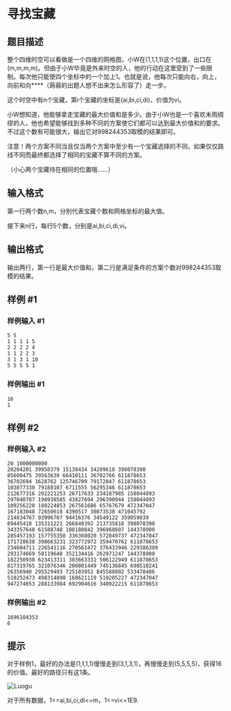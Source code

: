 # 寻找宝藏

## 题目描述

整个四维时空可以看做是一个四维的网格图，小W在(1,1,1,1)这个位置，出口在(m,m,m,m)。但由于小W毕竟是外来时空的人，他的行动在这里受到了一些限制。每次他只能使四个坐标中的一个加上1。也就是说，他每次只能向右，向上，向前和向****（蒟蒻的出题人想不出来怎么形容了）走一步。

这个时空中有n个宝藏，第i个宝藏的坐标是(ai,bi,ci,di)，价值为vi。

小W想知道，他能够拿走宝藏的最大价值和是多少。由于小W也是一个喜欢未雨绸缪的人，他也希望能够找到多种不同的方案使它们都可以达到最大价值和的要求。不过这个数有可能很大，输出它对998244353取模的结果即可。

注意！两个方案不同当且仅当两个方案中至少有一个宝藏选择的不同，如果仅仅路线不同而最终都选择了相同的宝藏不算不同的方案。

（小心两个宝藏待在相同的位置哦……）

## 输入格式

第一行两个数n,m，分别代表宝藏个数和网格坐标的最大值。

接下来n行，每行5个数，分别是ai,bi,ci,di,vi。

## 输出格式

输出两行，第一行是最大价值和，第二行是满足条件的方案个数对998244353取模的结果。

## 样例 #1

### 样例输入 #1
```
5 5
1 1 1 1 5
2 2 2 2 4
1 1 2 2 3
3 1 3 1 10
5 5 5 5 1
```

### 样例输出 #1

```
16
1
```

## 样例 #2

### 样例输入 #2
```
20 1000000000
20204201 39958379 15138434 34289618 398078390
85600475 39563639 66410111 36702766 611878653
36702694 1628762 125746709 79172847 611878653
103077330 79188107 6711555 56295346 611878653
212677316 202221253 26717633 234187985 158044893
297040787 198938585 43827694 296390944 158044893
109256220 180224853 267561686 65767679 472347047
167183048 72650618 4390517 30073538 471045792
214834767 93996707 94416376 34549122 359059039
89445418 135311221 266840392 213735818 398078390
343357648 61588748 188180842 396968607 144378900
285457193 157755350 336368020 572049737 472347047
171728638 398663231 323772972 359470762 611878653
234684711 226541116 270561472 376433946 229386389
293174669 58119648 352134416 262971247 144378900
182250938 623413311 303663331 506122949 611878653
817319765 321076346 200801449 745136845 698518241
26356940 295529493 725103952 845588002 533478406
510252473 498314898 168621119 519205227 472347047
947274653 288133984 692904616 340022215 611878653
```

### 样例输出 #2

```
1696104353
6
```

## 提示

对于样例1，最好的办法是(1,1,1,1)慢慢走到(3,1,3,1)，再慢慢走到(5,5,5,5)，获得16的价值。最好的路径只有这1条。

![Luogu](https://cdn.luogu.com.cn/upload/pic/26057.png)

对于所有数据，1<=ai,bi,ci,di<=m，1<=vi<=1E9.
